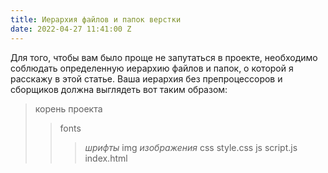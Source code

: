 ```yaml
---
title: Иерархия файлов и папок верстки
date: 2022-04-27 11:41:00 Z
---
```


Для того, чтобы вам было проще не запутаться в проекте, необходимо соблюдать определенную иерархию файлов и папок, о которой я расскажу в этой статье.
Ваша иерархия без препроцессоров и сборщиков должна выглядеть вот таким образом:
> корень проекта
> >  fonts
> > > *шрифты*
> >  img
> > > *изображения*
> >  css
> > > style.css
> >  js
> > > script.js
> >  index.html